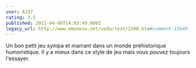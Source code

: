 ```yaml
---
user: AJ37
rating: 3.5
published: 2011-04-06T14:03:49.000Z
legacy_url: http://www.emunova.net/veda/test/2390.htm#comment-15049
---
```

Un bon petit jeu sympa et marrant dans un monde préhistorique humoristique. Il y a mieux dans ce style de jeu mais vous pouvez toujours l'essayer.